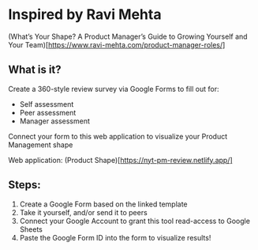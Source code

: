 # Inspired by Ravi Mehta

(What’s Your Shape? A Product Manager’s Guide to Growing Yourself and Your Team)[https://www.ravi-mehta.com/product-manager-roles/]

## What is it?

Create a 360-style review survey via Google Forms to fill out for:

- Self assessment
- Peer assessment
- Manager assessment

Connect your form to this web application to visualize your Product Management shape

Web application: (Product Shape)[https://nyt-pm-review.netlify.app/]

## Steps:

1. Create a Google Form based on the linked template
2. Take it yourself, and/or send it to peers
3. Connect your Google Account to grant this tool read-access to Google Sheets
4. Paste the Google Form ID into the form to visualize results!
